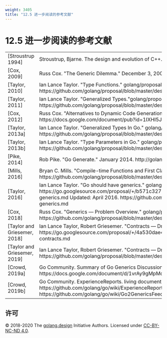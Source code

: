 ```yaml
---
weight: 3405
title: "12.5 进一步阅读的参考文献"
---
```


# 12.5 进一步阅读的参考文献

<table class="bib">

<tr>
<td>[Stroustrup 1994]</td><td>Stroustrup, Bjarne. The design and evolution of C++. Pearson Education India, 1994.</td>
</tr>

<tr>
<td>[Cox, 2009]</td><td>Russ Cox. "The Generic Dilemma." December 3, 2009. https://research.swtch.com/generic</td>
</tr>

<tr>
<td>[Taylor, 2010]</td><td>Ian Lance Taylor. "Type Functions." golang/proposals, June 2010. https://github.com/golang/proposal/blob/master/design/15292/2010-06-type-functions.md</td>
</tr>

<tr>
<td>[Taylor, 2011]</td><td>Ian Lance Taylor. "Generalized Types."golang/proposals, March 2011.  https://github.com/golang/proposal/blob/master/design/15292/2011-03-gen.md</td>
</tr>

<tr>
<td>[Cox, 2012]</td><td>Russ Cox. "Alternatives to Dynamic Code Generation in Go." September 2012. https://docs.google.com/document/pub?id=1IXHI5Jr9k4zDdmUhcZImH59bOUK0G325J1FY6hdelcM</td>
</tr>

<tr>
<td>[Taylor, 2013a]</td><td>Ian Lance Taylor. "Generalized Types In Go." golang/proposals, October 2013. https://github.com/golang/proposal/blob/master/design/15292/2013-10-gen.md</td>
</tr>

<tr>
<td>[Taylor, 2013b]</td><td>Ian Lance Taylor. "Type Parameters in Go." golang/proposals, December 2013. https://github.com/golang/proposal/blob/master/design/15292/2013-12-type-params.md</td>
</tr>

<tr>
<td>[Pike, 2014]</td><td>Rob Pike. "Go Generate." January 2014. http://golang.org/s/go1.4-generate</td>
</tr>

<tr>
<td>[Mills, 2016]</td><td>Bryan C. Mills. "Compile-time Functions and First Class Types." golang/proposals, September 2016. https://github.com/golang/proposal/blob/master/design/15292/2016-09-compile-time-functions.md</td>
</tr>

<tr>
<td>[Taylor, 2016]</td><td>Ian Lance Taylor. "Go should have generics." golang/proposals, January 2011. https://go.googlesource.com/proposal/+/b571c3273d2c6988d24a22dd1c529387ff05962a/design/15292-generics.md Updated: April 2016. https://github.com/golang/proposal/blob/master/design/15292-generics.md</td>
</tr>

<tr>
<td>[Cox, 2018]</td><td>Russ Cox. "Generics — Problem Overview." golang/proposals, August 27, 2018. https://github.com/golang/proposal/blob/master/design/go2draft-generics-overview.md</td>
</tr>

<tr>
<td>[Taylor and Griesemer, 2018]</td><td>Ian Lance Taylor, Robert Griesemer. "Contracts — Draft Design." golang/proposals, August 27, 2018. https://go.googlesource.com/proposal/+/4a530dae40977758e47b78fae349d8e5f86a6c0a/design/go2draft-contracts.md</td>
</tr>

<tr>
<td>[Taylor and Griesemer, 2019]</td><td>Ian Lance Taylor, Robert Griesemer. "Contracts — Draft Design." golang/proposals. July 31, 2019. https://github.com/golang/proposal/blob/master/design/go2draft-contracts.md</td>
</tr>

<tr>
<td>[Crowd, 2019a]</td><td>Go Community. Summary of Go Generics Discussions. living document. https://docs.google.com/document/d/1vrAy9gMpMoS3uaVphB32uVXX4pi-HnNjkMEgyAHX4N4/view#</td>
</tr>

<tr>
<td>[Crowd, 2019b]</td><td>Go Community. ExperienceReports. living document. https://github.com/golang/go/wiki/ExperienceReports#generics, https://github.com/golang/go/wiki/Go2GenericsFeedback</td>
</tr>

</table>

<!-- C++ Standards Committee Papers: http://www.open-std.org/jtc1/sc22/wg21/docs/papers/
http://www.stroustrup.com/WG21.html
What Happened to C++20 Contracts? https://www.reddit.com/r/cpp/comments/cmk7ek/what_happened_to_c20_contracts/
Simple Contracts for C++, http://www.open-std.org/jtc1/sc22/wg21/docs/papers/2015/n4415.pdf -->

## 许可

&copy; 2018-2020 The [golang.design](https://golang.design) Initiative Authors. Licensed under [CC-BY-NC-ND 4.0](https://creativecommons.org/licenses/by-nc-nd/4.0/).